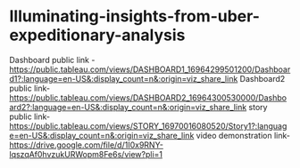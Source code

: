 # Illuminating-insights-from-uber-expeditionary-analysis


Dashboard public link -https://public.tableau.com/views/DASHBOARD1_16964299501200/Dashboard1?:language=en-US&:display_count=n&:origin=viz_share_link
Dashboard2 public link-https://public.tableau.com/views/DASHBOARD2_16964300530000/Dashboard2?:language=en-US&:display_count=n&:origin=viz_share_link
story public link-https://public.tableau.com/views/STORY_16970016080520/Story1?:language=en-US&:display_count=n&:origin=viz_share_link
video demonstration link-https://drive.google.com/file/d/1I0x9RNY-lqszqAf0hvzukURWopm8Fe6s/view?pli=1
